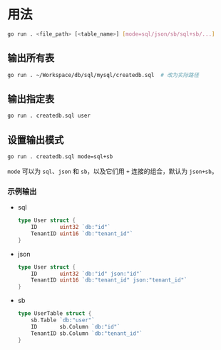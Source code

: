 # 用法

```bash
go run . <file_path> [<table_name>] [mode=sql/json/sb/sql+sb/...]
```

## 输出所有表

```bash
go run . ~/Workspace/db/sql/mysql/createdb.sql  # 改为实际路径
```

## 输出指定表

```bash
go run . createdb.sql user
```

## 设置输出模式

```bash
go run . createdb.sql mode=sql+sb
```

`mode` 可以为 `sql`、`json` 和 `sb`，以及它们用 `+` 连接的组合，默认为 `json+sb`。

### 示例输出

* sql
	```go
	type User struct {
		ID       uint32 `db:"id"`
		TenantID uint16 `db:"tenant_id"`
	}
	```
* json
	```go
	type User struct {
		ID       uint32 `db:"id" json:"id"`
		TenantID uint16 `db:"tenant_id" json:"tenant_id"`
	}
	```
* sb
	```go
	type UserTable struct {
		sb.Table `db:"user"`
		ID       sb.Column `db:"id"`
		TenantID sb.Column `db:"tenant_id"`
	}
	```
